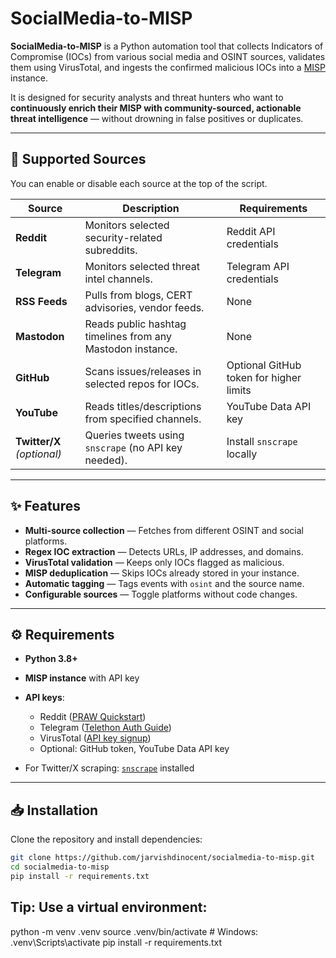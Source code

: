 # SocialMedia-to-MISP

**SocialMedia-to-MISP** is a Python automation tool that collects Indicators of Compromise (IOCs) from various social media and OSINT sources, validates them using VirusTotal, and ingests the confirmed malicious IOCs into a [MISP](https://www.misp-project.org/) instance.

It is designed for security analysts and threat hunters who want to **continuously enrich their MISP with community-sourced, actionable threat intelligence** — without drowning in false positives or duplicates.

---

## 📌 Supported Sources

You can enable or disable each source at the top of the script.

| Source                     | Description                                                | Requirements                            |
| -------------------------- | ---------------------------------------------------------- | --------------------------------------- |
| **Reddit**                 | Monitors selected security-related subreddits.             | Reddit API credentials                  |
| **Telegram**               | Monitors selected threat intel channels.                   | Telegram API credentials                |
| **RSS Feeds**              | Pulls from blogs, CERT advisories, vendor feeds.           | None                                    |
| **Mastodon**               | Reads public hashtag timelines from any Mastodon instance. | None                                    |
| **GitHub**                 | Scans issues/releases in selected repos for IOCs.          | Optional GitHub token for higher limits |
| **YouTube**                | Reads titles/descriptions from specified channels.         | YouTube Data API key                    |
| **Twitter/X** *(optional)* | Queries tweets using `snscrape` (no API key needed).       | Install `snscrape` locally              |

---

## ✨ Features

* **Multi-source collection** — Fetches from different OSINT and social platforms.
* **Regex IOC extraction** — Detects URLs, IP addresses, and domains.
* **VirusTotal validation** — Keeps only IOCs flagged as malicious.
* **MISP deduplication** — Skips IOCs already stored in your instance.
* **Automatic tagging** — Tags events with `osint` and the source name.
* **Configurable sources** — Toggle platforms without code changes.

---

## ⚙️ Requirements

* **Python 3.8+**
* **MISP instance** with API key
* **API keys**:

  * Reddit ([PRAW Quickstart](https://praw.readthedocs.io/en/latest/getting_started/quick_start.html))
  * Telegram ([Telethon Auth Guide](https://docs.telethon.dev/en/stable/basic/signing-in.html))
  * VirusTotal ([API key signup](https://www.virustotal.com/gui/join-us))
  * Optional: GitHub token, YouTube Data API key
* For Twitter/X scraping: [`snscrape`](https://github.com/JustAnotherArchivist/snscrape) installed

---

## 📥 Installation

Clone the repository and install dependencies:

```bash
git clone https://github.com/jarvishdinocent/socialmedia-to-misp.git
cd socialmedia-to-misp
pip install -r requirements.txt
```
## Tip: Use a virtual environment:
python -m venv .venv
source .venv/bin/activate  # Windows: .venv\Scripts\activate
pip install -r requirements.txt


